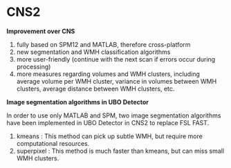 # CNS2
 
 **Improvement over CNS**
 
 1. fully based on SPM12 and MATLAB, therefore cross-platform
 2. new segmentation and WMH classification algorithms
 3. more user-friendly (continue with the next scan if errors occur during processing)
 4. more measures regarding volumes and WMH clusters, including average volume per WMH cluster, variance in volumes between WMH clusters, average distance between WMH clusters, etc.
 

 **Image segmentation algorithms in UBO Detector**

 In order to use only MATLAB and SPM, two image segmentation algorithms have been implemented in UBO Detector in CNS2 to replace FSL FAST.

 1. kmeans : This method can pick up subtle WMH, but require more computational resources.
 2. superpixel : This method is much faster than kmeans, but can miss small WMH clusters.
